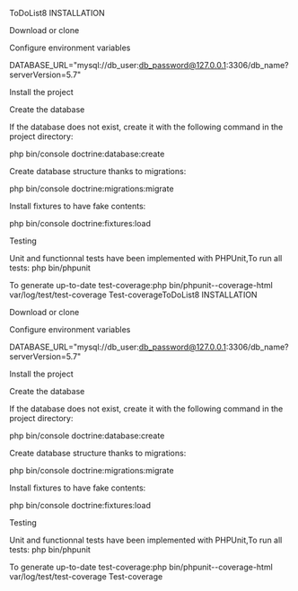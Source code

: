 ToDoList8
INSTALLATION

Download or clone

Configure environment variables

DATABASE_URL="mysql://db_user:db_password@127.0.0.1:3306/db_name?serverVersion=5.7"

Install the project

Create the database

If the database does not exist, create it with the following command in the project directory:

php bin/console doctrine:database:create

Create database structure thanks to migrations:

php bin/console doctrine:migrations:migrate

Install fixtures to have fake contents:

php bin/console doctrine:fixtures:load

Testing

Unit and functionnal tests have been implemented with PHPUnit,To run all tests: php bin/phpunit

To generate up-to-date test-coverage:php bin/phpunit--coverage-html var/log/test/test-coverage Test-coverageToDoList8
INSTALLATION

Download or clone

Configure environment variables

DATABASE_URL="mysql://db_user:db_password@127.0.0.1:3306/db_name?serverVersion=5.7"

Install the project

Create the database

If the database does not exist, create it with the following command in the project directory:

php bin/console doctrine:database:create

Create database structure thanks to migrations:

php bin/console doctrine:migrations:migrate

Install fixtures to have fake contents:

php bin/console doctrine:fixtures:load

Testing

Unit and functionnal tests have been implemented with PHPUnit,To run all tests: php bin/phpunit

To generate up-to-date test-coverage:php bin/phpunit--coverage-html var/log/test/test-coverage Test-coverage
